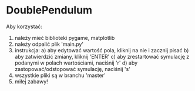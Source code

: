 # DoublePendulum
Aby korzystać:
1) należy mieć biblioteki pygame, matplotlib
2) należy odpalić plik 'main.py'
3) instrukcja:
  a) aby edytować wartość pola, kliknij na nie i zacznij pisać
  b) aby zatwierdzić zmiany, kliknij 'ENTER'
  c) aby zrestartować symulację z podanymi w polach wartościami, naciśnij 'r'
  d) aby zastopować/odstopować symulację, naciśnij 's'
4) wszystkie pliki są w branchu 'master'
5) miłej zabawy!
